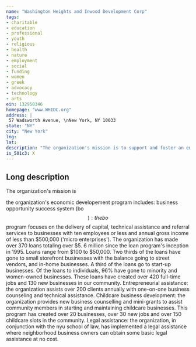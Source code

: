 ```yaml
---
name: "Washington Heights and Inwood Development Corp"
tags:
- charitable
- education
- professional
- youth
- religious
- health
- nature
- employment
- social
- funding
- women
- greek
- advocacy
- technology
- arts
ein: 132950346
homepage: "www.WHIDC.org"
address: |
 57 Wadsworth Avenue, \nNew York, NY 10033
state: "NY"
city: "New York"
lng: 
lat: 
description: "The organization's mission is to support and foster an environment for economic development and provide entrepreneurial, cultural, recreational, and employment opportunities for those who live or work in the washington heights, inwood and harlem sections of manhattan. "
is_501c3: X
---
```


## Long description

The organization's mission is
  
  the organization's economic developement program includes: business opportunity success system (bo$$): the bo$$ program focuses on the delivery of capital, technical assistance and referral services to businesses with ten employees or less and annual gross income of less than $500,000 ('micro enterprises'). The organization has made over 370 loans totaling over $5. 6 million since the loan program's inception in 1995. Loans range from $100 to $50,000. Two thirds of the loans have gone to small storefront businesses with the balance going to street vendors, and in-home businesses. A third of the loans go to start-up businesses. Of the loans to individuals, 96% have gone to minority and women-owned businesses. These loans have created over 420 full-time jobs and 130 new businesses in our community. Entrepreneurial assistance: the organization assists over 200 clients annually with one-on-one business counseling and technical assistance. Childcare business development: the organization provides new business counselling and mini-grants to assist community members in starting and maintaining childcare businesses. This program has created over 20 businesses, over 30 new jobs and over 150 childcare slots in the community. Legal assistance: the organization, in conjunction with the nyu school of law, has implemented a legal assistance where neighborhood business owners can obtain some basic legal assistance at no cost. 
